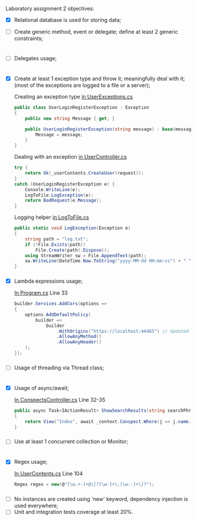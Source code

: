 Laboratory assignment 2 objectives:
- [x] Relational database is used for storing data;
- [ ] Create generic method, event or delegate; define at least 2 generic constraints;

    ```csharp

    ```

###

- [ ] Delegates usage;

    ```csharp

    ```

###

- [x] Create at least 1 exception type and throw it; meaningfully deal with it; (most of the exceptions are logged to a file or a server);

    Creating an exception type [in UserExceptions.cs](Exceptions/UserExceptions.cs)
    ```csharp
    public class UserLoginRegisterException : Exception
    {
        public new string Message { get; }

        public UserLoginRegisterException(string message) : base(message) {
            Message = message;
        }
    }
    ```

    Dealing with an exception [in UserController.cs](Controllers/UserController.cs#L40-50)
    ```csharp
    try {
        return Ok(_userContents.CreateUser(request));
    }
    catch (UserLoginRegisterException e) {
        Console.WriteLine(e);
        LogToFile.LogException(e);
        return BadRequest(e.Message);
    }
    ```

    Logging helper [in LogToFile.cs](Helpers/LogToFile.cs)
    ```csharp
    public static void LogException(Exception e)
    {
        string path = "log.txt";
        if (!File.Exists(path))
            File.Create(path).Dispose();
        using StreamWriter sw = File.AppendText(path);
        sw.WriteLine(DateTime.Now.ToString("yyyy-MM-dd HH:mm:ss") + " " + e);
    }
    ```

###

- [x] Lambda expressions usage;

    [In Program.cs](Program.cs#L33) Line 33
    ```csharp
    builder.Services.AddCors(options =>
    {
        options.AddDefaultPolicy(
            builder =>
                builder
                    .WithOrigins("https://localhost:44465") // Updated with your React app's URL
                    .AllowAnyMethod()
                    .AllowAnyHeader()
        );
    });
    ```

###

- [ ] Usage of threading via Thread class;

    ```csharp

    ```

###

- [x] Usage of async/await;

    [In ConspectsController.cs](Controllers/ConspectsController.cs#L32-L35) Line 32-35
    ```csharp
    public async Task<IActionResult> ShowSearchResults(string searchPhrase)
    {
        return View("Index", await _context.Conspect.Where(j => j.name.Contains(searchPhrase)).ToListAsync());
    }
    ```

###

- [ ] Use at least 1 concurrent collection or Monitor;

    ```csharp

    ```

###

- [x] Regex usage;

    [In UserContents.cs](Contents/UserContents.cs#L104) Line 104
    ```csharp
    Regex regex = new(@"[\w.+-]+@\[?[\w-]+\.[\w.-]+\]?");
    ```

###

- [ ] No instances are created using 'new' keyword, dependency injection is used everywhere;
- [ ] Unit and integration tests coverage at least 20%.